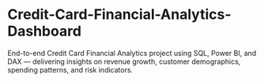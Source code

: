 # Credit-Card-Financial-Analytics-Dashboard
End-to-end Credit Card Financial Analytics project using SQL, Power BI, and DAX — delivering insights on revenue growth, customer demographics, spending patterns, and risk indicators.
